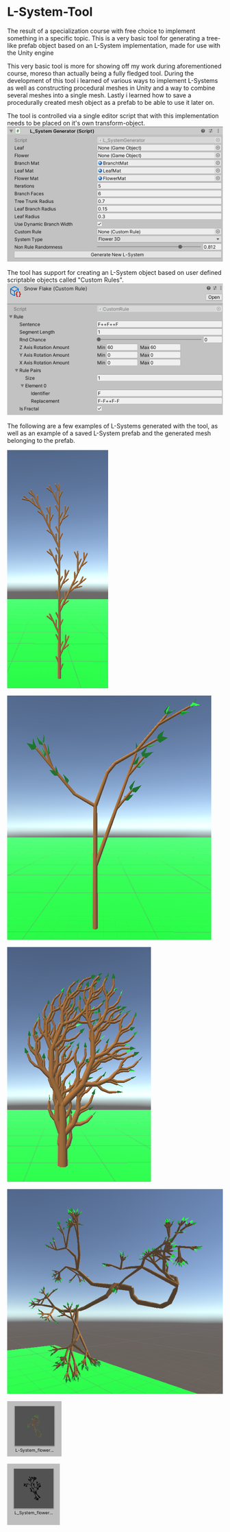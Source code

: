 # L-System-Tool
 The result of a specialization course with free choice to implement something in a specific topic. This is a very basic tool for generating a tree-like prefab object based on an L-System implementation, made for use with the Unity engine

This very basic tool is more for showing off my work during aforementioned course, moreso than actually being a fully fledged tool. During the development of this tool i learned of various ways to implement L-Systems as well as constructing procedural meshes in Unity and a way to combine several meshes into a single mesh. Lastly i learned how to save a procedurally created mesh object as a prefab to be able to use it later on.

The tool is controlled via a single editor script that with this implementation needs to be placed on it's own transform-object.
![Generator](/images/l_system_generator.png)

The tool has support for creating an L-System object based on user defined scriptable objects called "Custom Rules".
![Custom Rule](/images/l_system_custom_rule.png)

The following are a few examples of L-Systems generated with the tool, as well as an example of a saved L-System prefab and the generated mesh belonging to the prefab.

![Algae](/images/algae_example.png)

![Randomized fern](/images/fern_rand_example.png)

![Tree](/images/tree_example.png)

![Non-rule randomized flower](/images/flower_non_rule_rand_example.png)

![Prefab](/images/l_system_prefab.png)

![Mesh](/images/l_system_prefab_mesh.png)